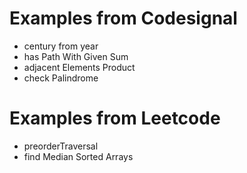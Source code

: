 # Examples from Codesignal

- century from year
- has Path With Given Sum
- adjacent Elements Product
- check Palindrome

# Examples from Leetcode
- preorderTraversal
- find Median Sorted Arrays
